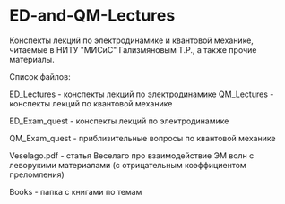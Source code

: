 # ED-and-QM-Lectures
Конспекты лекций по электродинамике и квантовой механике, читаемые в НИТУ "МИСиС" Гализмяновым Т.Р., а также прочие материалы.

Список файлов:

ED_Lectures - конспекты лекций по электродинамике
QM_Lectures - конспекты лекций по квантовой механике

ED_Exam_quest - конспекты лекций по электродинамике

QM_Exam_quest - приблизительные вопросы по квантовой механике

Veselago.pdf - статья Веселаго про взаимодействие ЭМ волн с леворукими материалами (с отрицательным коэффициентом преломления)

Books - папка с книгами по темам
